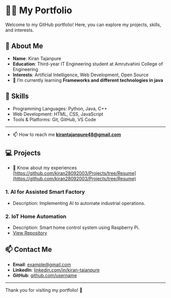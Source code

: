 # 👩‍💻 My Portfolio

Welcome to my GitHub portfolio! Here, you can explore my projects, skills, and interests.

## 🌟 About Me

- **Name**: Kiran Tajanpure  
- **Education**: Third-year IT Engineering student at Amrutvahini College of Engineering  
- **Interests**: Artificial Intelligence, Web Development, Open Source  
- 🌱 I’m currently learning **Frameworks and different technologies in java**

## 🚀 Skills

- Programming Languages: Python, Java, C++  
- Web Development: HTML, CSS, JavaScript  
- Tools & Platforms: Git, GitHub, VS Code  

---
- 📫 How to reach me **kirantajanpure48@gmail.com**

## 💻 Projects
- 📄 Know about my experiences [https://github.com/kiran28092003/Projects/tree/Resume](https://github.com/kiran28092003/Projects/tree/Resume)

### 1. **AI for Assisted Smart Factory**
- Description: Implementing AI to automate industrial operations.
</p>

### 2. **IoT Home Automation**
- Description: Smart home control system using Raspberry Pi.  
- [View Repository](#)


## 📫 Contact Me

- **Email**: [example@gmail.com](mailto:example@gmail.com)  
- **LinkedIn**: [linkedin.com/in/kiran-tajanpure](#)  
- **GitHub**: [github.com/username](#)
---
Thank you for visiting my portfolio! 🌟  
